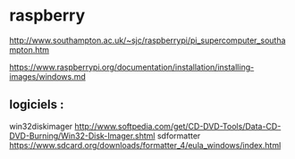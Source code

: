 # raspberry

http://www.southampton.ac.uk/~sjc/raspberrypi/pi_supercomputer_southampton.htm

https://www.raspberrypi.org/documentation/installation/installing-images/windows.md

## logiciels :
win32diskimager http://www.softpedia.com/get/CD-DVD-Tools/Data-CD-DVD-Burning/Win32-Disk-Imager.shtml
sdformatter https://www.sdcard.org/downloads/formatter_4/eula_windows/index.html
